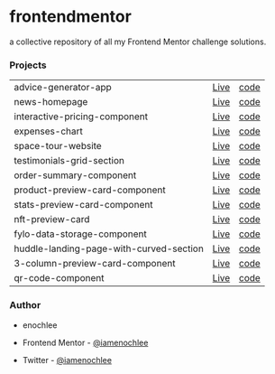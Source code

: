 # frontendmentor

a collective repository of all my Frontend Mentor challenge solutions.

### Projects

|                                         |                                                                                                                   |                                                                                                              |
| --------------------------------------- | ----------------------------------------------------------------------------------------------------------------- | ------------------------------------------------------------------------------------------------------------ |
| advice-generator-app                    | [Live](https://iamenochlee.github.io/frontendmentor/advice-generator-app/)                                        | [code](https://github.com/iamenochlee/frontendmentor/tree/master/advice-generator-app)                       |
| news-homepage                           | [Live](https://iamenochlee.github.io/frontendmentor/news-homepage-main/)                                          | [code](https://github.com/iamenochlee/frontendmentor/tree/master/news-homepage-main)                         |
| interactive-pricing-component           | [Live](https://iamenochlee.github.io/frontendmentor/interactive-pricing-component-main/)                          | [code](https://github.com/iamenochlee/frontendmentor/tree/master/interactive-pricing-component-main)         |
| expenses-chart                          | [Live](https://expenses-chart-psi.vercel.app/)                                                                    | [code](https://github.com/iamenochlee/frontendmentor/tree/master/expenses-chart)                             |
| space-tour-website                      | [Live](https://space-tour-website.vercel.app/)                                                                    | [code](https://github.com/iamenochlee/frontendmentor/tree/master/space-tour-website)                         |
| testimonials-grid-section               | [Live](https://iamenochlee.github.io/frontendmentor/testimonials-grid-section-main/)                              | [code](https://github.com/iamenochlee/frontendmentor/testimonials-grid-section-main)                         |
| order-summary-component                 | [Live](https://iamenochlee.github.io/frontendmentor/order-summary-component-main/)                                | [code](https://github.com/iamenochlee/frontendmentor/order-summary-component-main)                           |
| product-preview-card-component          | [Live](https://iamenochlee.github.io/frontendmentor/product-preview-card-component-main/)                         | [code](https://github.com/iamenochlee/frontendmentor/product-preview-card-component-main)                    |
| stats-preview-card-component            | [Live](https://iamenochlee.github.io/frontendmentor/stats-preview-card-component-main/)                           | [code](https://github.com/iamenochlee/frontendmentor/tree/master/stats-preview-card-component-main)          |
| nft-preview-card                        | [Live](https://iamenochlee.github.io/frontendmentor/nft-preview-card-component/)                                  | [code](https://github.com/iamenochlee/frontendmentor/nft-preview-card-component)                             |
| fylo-data-storage-component             | [Live](https://iamenochlee.github.io/frontendmentor/fylo-data-storage-component-master/)                          | [code](https://github.com/iamenochlee/frontendmentor/tree/master/fylo-data-storage-component-master)         |
| huddle-landing-page-with-curved-section | [Live](https://github.com/iamenochlee/frontendmentor/tree/master/huddle-landing-page-with-curved-sections-master) | [code](https://github.com/iamenochlee/frontendmentor/master/huddle-landing-page-with-curved-sections-master) |
| 3-column-preview-card-component         | [Live](https://iamenochlee.github.io/frontendmentor/3-column-preview-card-component-main/)                        | [code](https://github.com/iamenochlee/frontendmentor/3-column-preview-card-component-main)                   |
| qr-code-component                       | [Live](https://iamenochlee.github.io/frontendmentor/qr-code-component-main/)                                      | [code](https://github.com/iamenochlee/frontendmentor/tree/master/qr-code-component-main)                     |

### Author

- enochlee

- Frontend Mentor - [@iamenochlee](https://www.frontendmentor.io/profile/iamenochlee)
- Twitter - [@iamenochlee](https://twitter.com/iamenochlee)
